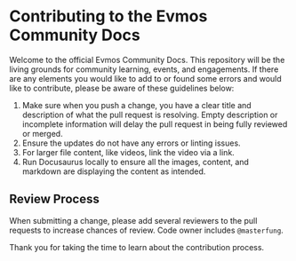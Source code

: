 # Contributing to the Evmos Community Docs

Welcome to the official Evmos Community Docs. This repository will be the living grounds for community learning, events, and engagements. If there are any elements you would like to add to or found some errors and would like to contribute, please be aware of these guidelines below:

1. Make sure when you push a change, you have a clear title and description of what the pull request is resolving. Empty description or incomplete information will delay the pull request in being fully reviewed or merged.
2. Ensure the updates do not have any errors or linting issues.
3. For larger file content, like videos, link the video via a link.
4. Run Docusaurus locally to ensure all the images, content, and markdown are displaying the content as intended.

## Review Process

When submitting a change, please add several reviewers to the pull requests to increase chances of review. Code owner includes `@masterfung`.

Thank you for taking the time to learn about the contribution process.

